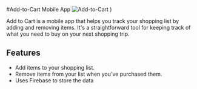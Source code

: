#Add-to-Cart Mobile App
![Add-to-Cart](![image0](https://github.com/beulahkr/add-to-cart/preview-image.png))
)

Add to Cart is a mobile app that helps you track your shopping list by adding and removing items. It's a straightforward tool for keeping track of what you need to buy on your next shopping trip.

## Features

- Add items to your shopping list.
- Remove items from your list when you've purchased them.
- Uses Firebase to store the data

